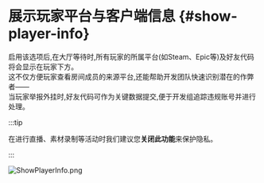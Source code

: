 # 展示玩家平台与客户端信息 {#show-player-info}

启用该选项后,在大厅等待时,所有玩家的所属平台(如Steam、Epic等)及好友代码将会显示在玩家下方。\
这不仅方便玩家查看房间成员的来源平台,还能帮助开发团队快速识别潜在的作弊者——\
当玩家举报外挂时,好友代码可作为关键数据提交,便于开发组追踪违规账号并进行处理。

:::tip

在进行直播、素材录制等活动时我们建议您**关闭此功能**来保护隐私。

:::

![ShowPlayerInfo.png](https://api.xtreme.net.cn/Docs/FinalSuspect/Options/ShowPlayerInfo.png)
